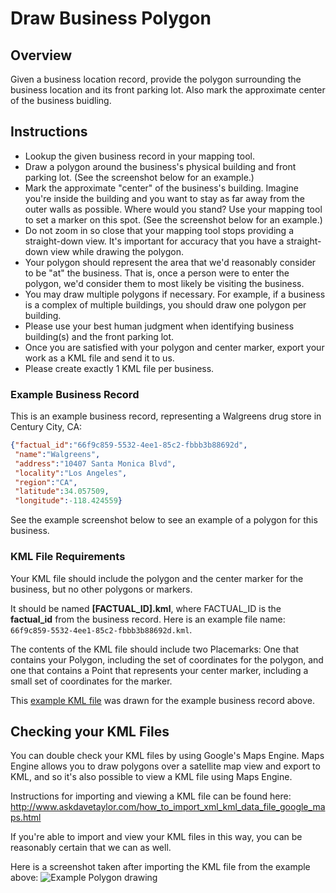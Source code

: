 Draw Business Polygon
=====================

## Overview

Given a business location record, provide the polygon surrounding the business location and its front parking lot. Also mark the approximate center of the business buidling.

## Instructions

* Lookup the given business record in your mapping tool.
* Draw a polygon around the business's physical building and front parking lot. (See the screenshot below for an example.)
* Mark the approximate "center" of the business's building. Imagine you're inside the building and you want to stay as far away
  from the outer walls as possible. Where would you stand? Use your mapping tool to set a marker on this spot. (See the screenshot below for an example.)
* Do not zoom in so close that your mapping tool stops providing a straight-down view. It's important for accuracy that you have a straight-down view while drawing the polygon.
* Your polygon should represent the area that we'd reasonably consider to be "at" the business. That is, once a person were to enter the polygon, we'd consider them to most likely be visiting the business.
* You may draw multiple polygons if necessary. For example, if a business is a complex of multiple buildings, you should draw one polygon per building.
* Please use your best human judgment when identifying business building(s) and the front parking lot.
* Once you are satisfied with your polygon and center marker, export your work as a KML file and send it to us.
* Please create exactly 1 KML file per business.

### Example Business Record

This is an example business record, representing a Walgreens drug store in Century City, CA:

```json
{"factual_id":"66f9c859-5532-4ee1-85c2-fbbb3b88692d",
 "name":"Walgreens",
 "address":"10407 Santa Monica Blvd",
 "locality":"Los Angeles",
 "region":"CA",
 "latitude":34.057509,
 "longitude":-118.424559}
```

See the example screenshot below to see an example of a polygon for this business.

### KML File Requirements

Your KML file should include the polygon and the center marker for the business, but no other polygons or markers.

It should be named __[FACTUAL_ID].kml__, where FACTUAL_ID is the **factual_id** from the business record. Here is an example file name:
`66f9c859-5532-4ee1-85c2-fbbb3b88692d.kml`.

The contents of the KML file should include two Placemarks: One that contains your Polygon, including the set of coordinates for the polygon, and one that contains a Point that represents your center marker, including a small set of coordinates for the marker.

This [example KML file](https://raw.github.com/Factual/public-works/master/polygons/examples/stores/66f9c859-5532-4ee1-85c2-fbbb3b88692d.kml)
was drawn for the example business record above.

## Checking your KML Files

You can double check your KML files by using Google's Maps Engine. Maps Engine allows you to
draw polygons over a satellite map view and export to KML, and so it's also possible to view a
KML file using Maps Engine.

Instructions for importing and viewing a KML file can be found here:
http://www.askdavetaylor.com/how_to_import_xml_kml_data_file_google_maps.html

If you're able to import and view your KML files in this way, you can be reasonably certain that we can as well.

Here is a screenshot taken after importing the KML file from the example above:
![Example Polygon drawing](https://github.com/Factual/public-works/raw/master/polygons/examples/stores/66f9c859-5532-4ee1-85c2-fbbb3b88692d.png)

